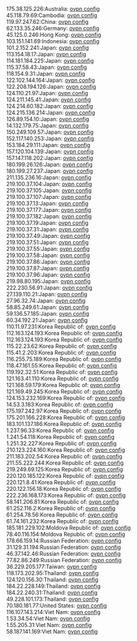 175.38.125.226:Australia: [ovpn config](vpn/175_38_125_226.ovpn)  
45.118.79.69:Cambodia: [ovpn config](vpn/45_118_79_69.ovpn)  
119.97.247.62:China: [ovpn config](vpn/119_97_247_62.ovpn)  
62.133.35.246:Germany: [ovpn config](vpn/62_133_35_246.ovpn)  
45.125.0.246:Hong Kong: [ovpn config](vpn/45_125_0_246.ovpn)  
103.151.141.69:Indonesia: [ovpn config](vpn/103_151_141_69.ovpn)  
101.2.152.241:Japan: [ovpn config](vpn/101_2_152_241.ovpn)  
113.154.18.17:Japan: [ovpn config](vpn/113_154_18_17.ovpn)  
114.181.184.225:Japan: [ovpn config](vpn/114_181_184_225.ovpn)  
115.37.58.43:Japan: [ovpn config](vpn/115_37_58_43.ovpn)  
118.154.9.31:Japan: [ovpn config](vpn/118_154_9_31.ovpn)  
122.102.144.164:Japan: [ovpn config](vpn/122_102_144_164.ovpn)  
122.208.194.126:Japan: [ovpn config](vpn/122_208_194_126.ovpn)  
124.110.21.97:Japan: [ovpn config](vpn/124_110_21_97.ovpn)  
124.211.145.41:Japan: [ovpn config](vpn/124_211_145_41.ovpn)  
124.214.60.182:Japan: [ovpn config](vpn/124_214_60_182.ovpn)  
124.215.136.214:Japan: [ovpn config](vpn/124_215_136_214.ovpn)  
126.89.154.10:Japan: [ovpn config](vpn/126_89_154_10.ovpn)  
14.132.179.75:Japan: [ovpn config](vpn/14_132_179_75.ovpn)  
150.249.109.57:Japan: [ovpn config](vpn/150_249_109_57.ovpn)  
152.117.140.253:Japan: [ovpn config](vpn/152_117_140_253.ovpn)  
153.184.29.111:Japan: [ovpn config](vpn/153_184_29_111.ovpn)  
157.120.104.139:Japan: [ovpn config](vpn/157_120_104_139.ovpn)  
157.147.118.202:Japan: [ovpn config](vpn/157_147_118_202.ovpn)  
180.199.26.126:Japan: [ovpn config](vpn/180_199_26_126.ovpn)  
180.199.27.237:Japan: [ovpn config](vpn/180_199_27_237.ovpn)  
211.135.236.16:Japan: [ovpn config](vpn/211_135_236_16.ovpn)  
219.100.37.104:Japan: [ovpn config](vpn/219_100_37_104.ovpn)  
219.100.37.105:Japan: [ovpn config](vpn/219_100_37_105.ovpn)  
219.100.37.107:Japan: [ovpn config](vpn/219_100_37_107.ovpn)  
219.100.37.13:Japan: [ovpn config](vpn/219_100_37_13.ovpn)  
219.100.37.177:Japan: [ovpn config](vpn/219_100_37_177.ovpn)  
219.100.37.182:Japan: [ovpn config](vpn/219_100_37_182.ovpn)  
219.100.37.19:Japan: [ovpn config](vpn/219_100_37_19.ovpn)  
219.100.37.31:Japan: [ovpn config](vpn/219_100_37_31.ovpn)  
219.100.37.49:Japan: [ovpn config](vpn/219_100_37_49.ovpn)  
219.100.37.51:Japan: [ovpn config](vpn/219_100_37_51.ovpn)  
219.100.37.55:Japan: [ovpn config](vpn/219_100_37_55.ovpn)  
219.100.37.58:Japan: [ovpn config](vpn/219_100_37_58.ovpn)  
219.100.37.86:Japan: [ovpn config](vpn/219_100_37_86.ovpn)  
219.100.37.87:Japan: [ovpn config](vpn/219_100_37_87.ovpn)  
219.100.37.96:Japan: [ovpn config](vpn/219_100_37_96.ovpn)  
219.98.80.195:Japan: [ovpn config](vpn/219_98_80_195.ovpn)  
222.230.56.91:Japan: [ovpn config](vpn/222_230_56_91.ovpn)  
27.139.110.21:Japan: [ovpn config](vpn/27_139_110_21.ovpn)  
27.96.32.74:Japan: [ovpn config](vpn/27_96_32_74.ovpn)  
58.85.249.61:Japan: [ovpn config](vpn/58_85_249_61.ovpn)  
59.136.57.185:Japan: [ovpn config](vpn/59_136_57_185.ovpn)  
60.34.192.21:Japan: [ovpn config](vpn/60_34_192_21.ovpn)  
110.11.97.231:Korea Republic of: [ovpn config](vpn/110_11_97_231.ovpn)  
112.163.124.193:Korea Republic of: [ovpn config](vpn/112_163_124_193.ovpn)  
112.163.124.193:Korea Republic of: [ovpn config](vpn/112_163_124_193.ovpn)  
115.22.23.62:Korea Republic of: [ovpn config](vpn/115_22_23_62.ovpn)  
115.41.2.203:Korea Republic of: [ovpn config](vpn/115_41_2_203.ovpn)  
116.255.75.189:Korea Republic of: [ovpn config](vpn/116_255_75_189.ovpn)  
118.47.161.55:Korea Republic of: [ovpn config](vpn/118_47_161_55.ovpn)  
119.192.32.51:Korea Republic of: [ovpn config](vpn/119_192_32_51.ovpn)  
121.163.41.110:Korea Republic of: [ovpn config](vpn/121_163_41_110.ovpn)  
121.168.59.179:Korea Republic of: [ovpn config](vpn/121_168_59_179.ovpn)  
121.169.49.245:Korea Republic of: [ovpn config](vpn/121_169_49_245.ovpn)  
124.153.232.169:Korea Republic of: [ovpn config](vpn/124_153_232_169.ovpn)  
14.53.3.183:Korea Republic of: [ovpn config](vpn/14_53_3_183.ovpn)  
175.197.242.97:Korea Republic of: [ovpn config](vpn/175_197_242_97.ovpn)  
175.201.166.228:Korea Republic of: [ovpn config](vpn/175_201_166_228.ovpn)  
183.101.137.186:Korea Republic of: [ovpn config](vpn/183_101_137_186.ovpn)  
1.237.96.33:Korea Republic of: [ovpn config](vpn/1_237_96_33.ovpn)  
1.241.54.118:Korea Republic of: [ovpn config](vpn/1_241_54_118.ovpn)  
1.251.32.227:Korea Republic of: [ovpn config](vpn/1_251_32_227.ovpn)  
210.123.224.160:Korea Republic of: [ovpn config](vpn/210_123_224_160.ovpn)  
211.183.202.54:Korea Republic of: [ovpn config](vpn/211_183_202_54.ovpn)  
211.55.222.244:Korea Republic of: [ovpn config](vpn/211_55_222_244.ovpn)  
219.249.69.125:Korea Republic of: [ovpn config](vpn/219_249_69_125.ovpn)  
220.120.185.122:Korea Republic of: [ovpn config](vpn/220_120_185_122.ovpn)  
220.121.8.41:Korea Republic of: [ovpn config](vpn/220_121_8_41.ovpn)  
220.122.156.18:Korea Republic of: [ovpn config](vpn/220_122_156_18.ovpn)  
222.236.168.173:Korea Republic of: [ovpn config](vpn/222_236_168_173.ovpn)  
58.141.206.81:Korea Republic of: [ovpn config](vpn/58_141_206_81.ovpn)  
61.252.116.2:Korea Republic of: [ovpn config](vpn/61_252_116_2.ovpn)  
61.254.78.56:Korea Republic of: [ovpn config](vpn/61_254_78_56.ovpn)  
61.74.161.232:Korea Republic of: [ovpn config](vpn/61_74_161_232.ovpn)  
185.181.229.102:Moldova Republic of: [ovpn config](vpn/185_181_229_102.ovpn)  
78.40.116.154:Moldova Republic of: [ovpn config](vpn/78_40_116_154.ovpn)  
178.66.159.14:Russian Federation: [ovpn config](vpn/178_66_159_14.ovpn)  
31.129.31.194:Russian Federation: [ovpn config](vpn/31_129_31_194.ovpn)  
46.37.142.46:Russian Federation: [ovpn config](vpn/46_37_142_46.ovpn)  
77.82.86.249:Russian Federation: [ovpn config](vpn/77_82_86_249.ovpn)  
36.229.205.177:Taiwan: [ovpn config](vpn/36_229_205_177.ovpn)  
118.173.202.95:Thailand: [ovpn config](vpn/118_173_202_95.ovpn)  
124.120.156.30:Thailand: [ovpn config](vpn/124_120_156_30.ovpn)  
184.22.228.149:Thailand: [ovpn config](vpn/184_22_228_149.ovpn)  
184.22.240.31:Thailand: [ovpn config](vpn/184_22_240_31.ovpn)  
49.228.101.173:Thailand: [ovpn config](vpn/49_228_101_173.ovpn)  
70.180.181.77:United States: [ovpn config](vpn/70_180_181_77.ovpn)  
116.107.143.214:Viet Nam: [ovpn config](vpn/116_107_143_214.ovpn)  
1.53.34.54:Viet Nam: [ovpn config](vpn/1_53_34_54.ovpn)  
1.55.205.31:Viet Nam: [ovpn config](vpn/1_55_205_31.ovpn)  
58.187.141.169:Viet Nam: [ovpn config](vpn/58_187_141_169.ovpn)  
